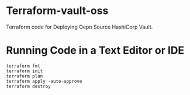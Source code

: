 # Terraform-vault-oss
Terraform code for Deploying Oepn Source HashiCorp Vault.

# Running Code in a Text Editor or IDE
    terraform fmt
    terraform init
    terraform plan
    terraform apply -auto-approve
    terraform destroy
